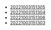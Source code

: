 - [20221003151305](/zet/20221003151305/README.md)
- [20221003151304](/zet/20221003151304/README.md)
- [20221003151306](/zet/20221003151306/README.md)
- [20221003151303](/zet/20221003151303/README.md)
